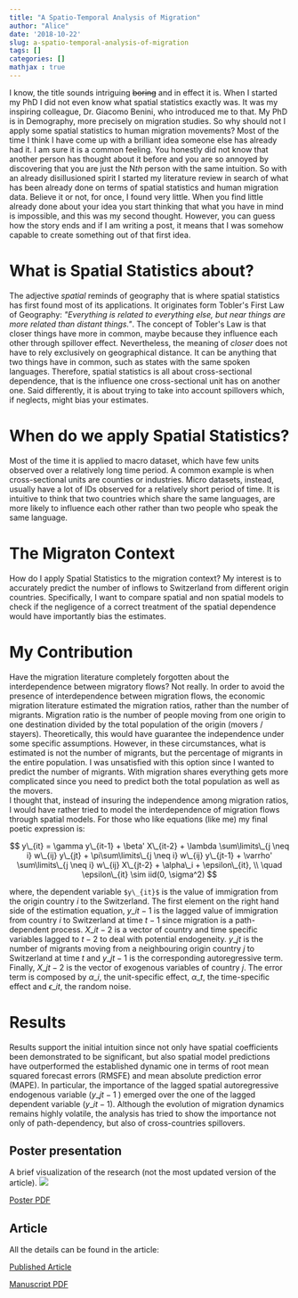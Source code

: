 ```yaml
---
title: "A Spatio-Temporal Analysis of Migration"
author: "Alice"
date: '2018-10-22'
slug: a-spatio-temporal-analysis-of-migration
tags: []
categories: []
mathjax : true
---
```



I know, the title sounds intriguing ~~boring~~ and in effect it is. 
When I started my PhD I did not even know what spatial statistics exactly was. It was my inspiring colleague, Dr. Giacomo Benini, who introduced me to that. My PhD is in Demography, more precisely on migration studies. So why should not I apply some spatial statistics to human migration movements? Most of the time I think I have come up with a brilliant idea someone else has already had it. I am sure it is a common feeling. You honestly did not know that another person has thought about it before and you are so annoyed by discovering that you are just the N*th* person with the same intuition. So with an already disillusioned spirit I started my literature review in search of what has been already done on terms of spatial statistics and human migration data. Believe it or not, for once, I found very little. When you find little already done about your idea you start thinking that what you have in mind is impossible, and this was my second thought. However,  you can guess how the story ends and if I am writing a post, it means that I was somehow capable to create something out of that first idea.

# What is Spatial Statistics about?
The adjective *spatial* reminds of geography that is where spatial statistics has first found most of its applications. It originates form Tobler's First Law of Geography: *"Everything is related to everything else, but near things are more related than distant things."*. The concept of Tobler's Law is that closer things have more in common, maybe because they influence each other through spillover effect. Nevertheless, the meaning of *closer* does not have to rely exclusively on geographical distance. It can be anything that two things have in common, such as states with the same spoken languages. Therefore, spatial statistics is all about cross-sectional dependence, that is the influence one cross-sectional unit has on another one. Said differently, it is about trying to take into account spillovers which, if neglects, might bias your estimates.

# When do we apply Spatial Statistics?
Most of the time it is applied to macro dataset, which have few units observed over a relatively long time period. A common example is when cross-sectional units are counties or industries. Micro datasets, instead, usually have a lot of IDs observed for a relatively short period of time. It is intuitive to think that two countries which share the same languages, are more likely to influence each other rather than two people who speak the same language.  

# The Migraton Context
How do I apply Spatial Statistics to the migration context? My interest is to accurately predict the number of inflows to Switzerland from different origin countries. Specifically, I want to compare spatial and non spatial models to check if the negligence of a correct treatment of the spatial dependence would have importantly bias the estimates. 

# My Contribution
Have the migration literature completely forgotten about the interdependence between migratory flows? Not really. In order to avoid the presence of interdependence between migration flows, the economic migration literature estimated the migration ratios, rather than the number of migrants. Migration ratio is the number of people moving from one origin to one destination divided by the total population of the origin (movers / stayers). Theoretically, this would have guarantee the independence under some specific assumptions. However, in these circumstances, what is estimated is not the number of migrants, but the percentage of migrants in the entire population. I was unsatisfied with this option since I wanted to predict the number of migrants. With migration shares everything gets more complicated since you need to predict both the total population as well as the movers.  
I thought that, instead of insuring the independence among migration ratios, I would have rather tried to model the interdependence of migration flows through spatial models. For those who like equations (like me) my final poetic expression is:  

$$
y\_{it} = \gamma y\_{it-1} + \beta' X\_{it-2} + \lambda \sum\limits\_{j \neq i} w\_{ij} y\_{jt} + \pi\sum\limits\_{j \neq i} w\_{ij} y\_{jt-1} + \varrho' \sum\limits\_{j \neq i} w\_{ij} X\_{jt-2} + \alpha\_i + \epsilon\_{it}, \\
\quad \epsilon\_{it}   \sim iid(0, \sigma^2)
$$

where, the dependent variable `$y\_{it}$` is the value of immigration from the origin country $i$ to the Switzerland. The first element on the right hand side of the estimation equation, $y\_{it-1}$ is the lagged value of immigration from country $i$ to Switzerland at time $t-1$ since migration is a path-dependent process. $X\_{it-2}$ is a vector of country and time specific variables lagged to $t-2$ to deal with potential endogeneity. $y\_{jt}$ is the number of migrants moving from a neighbouring origin country $j$ to Switzerland at time $t$ and $y\_{jt-1}$ is the corresponding autoregressive term. Finally,  $X\_{jt-2}$ is the vector of exogenous variables of country $j$.
The error term is composed by $\alpha\_i$, the unit-specific effect, $\alpha\_{t}$, the time-specific effect and $\epsilon\_{it}$, the random noise. 

# Results
Results support the initial intuition since not only have spatial coefficients been demonstrated to be significant, but also spatial model predictions have outperformed the established dynamic one in terms of root mean squared forecast errors (RMSFE) and mean absolute prediction error (MAPE). In particular, the importance of the lagged spatial autoregressive endogenous variable ($y\_{jt−1}$ ) emerged over the one of the lagged dependent variable ($y\_{it−1}$). 
Although the evolution of migration dynamics remains highly volatile, the analysis has tried to show the importance not only of path-dependency, but also of cross-countries spillovers.


## Poster presentation
A brief visualization of the research (not the most updated version of the article). 
![](/home/alice/Documents/WebSite/alicemilivinti/static/images/PosterSiteVisit.jpg)





[Poster PDF](https://drive.google.com/open?id=1EhV6g9F8WJrAqtlxPD9on1bIN-G4wfuu)

## Article
All the details can be found in the article: 

[Published Article](https://link.springer.com/article/10.1007%2Fs00181-018-1514-8)

[Manuscript PDF](https://drive.google.com/open?id=1ncs-Ok4pFMMKjqHaD5uclmA7LDEQoy5c)
